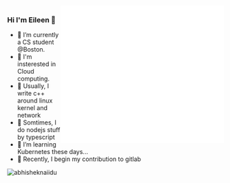 <img align="right" src="/github-metrics.svg" alt="metrics" width="380" height="320" />

### Hi I'm Eileen 👋

- 🔭 I’m currently a CS student @Boston.
- 🌱 I'm insterested in Cloud computing.
- 👾 Usually, I write c++ around linux kernel and network
- 🤯 Somtimes, I do nodejs stuff by typescript
- 🤔 I’m learning Kubernetes these days...
- 🥺 Recently, I begin my contribution to gitlab

<!-- - 📫 How to reach me: 
- 😄 Pronouns: ...
- ⚡ Fun fact: ...
 -->

<img align="left"  width="350"  src="https://github-readme-stats.vercel.app/api?username=Eileen-Yu&show_icons=true&theme=gotham" alt="abhisheknaiidu" />

